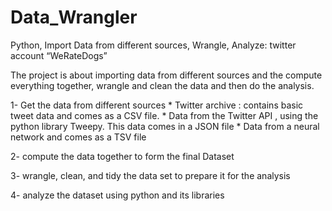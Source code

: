 # Data_Wrangler

Python, Import Data from different sources, Wrangle, Analyze: twitter account “WeRateDogs”

The project is about importing data from different sources and the compute everything together, wrangle and clean the data and then do the analysis. 


1- Get the data from different sources
	* Twitter archive : contains basic tweet data and comes as a CSV file.
	* Data from the Twitter API , using the python library Tweepy. This data comes in a JSON file
	* Data from a neural network and comes as a TSV file

2- compute the data together to form the final Dataset 

3-  wrangle, clean, and tidy the data set to prepare it for the analysis 

4- analyze the dataset using python and its libraries

